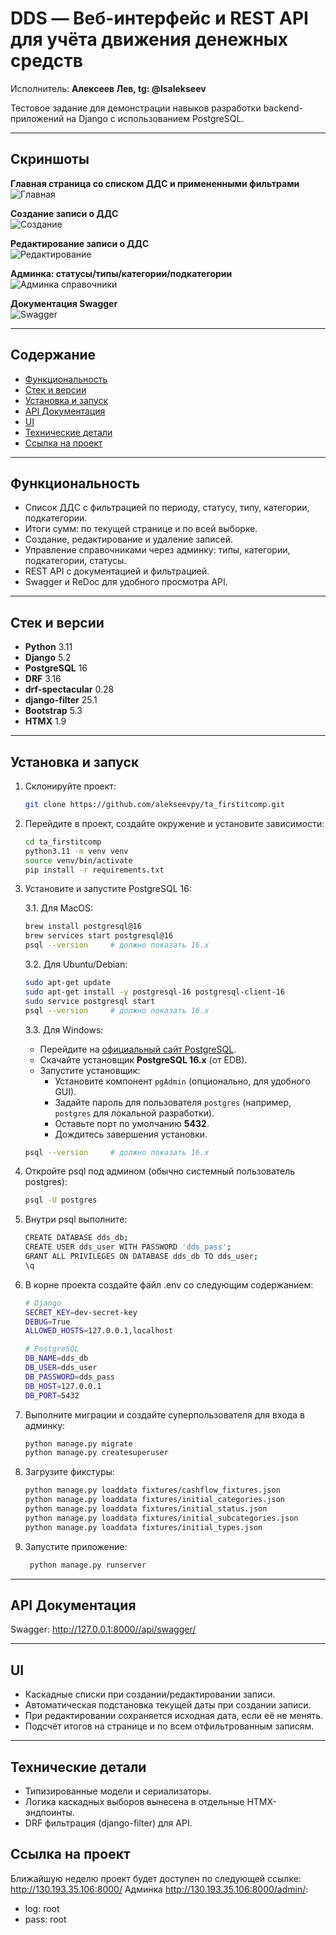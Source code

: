 # DDS — Веб-интерфейс и REST API для учёта движения денежных средств

Исполнитель: **Алексеев Лев, tg: @lsalekseev** 

Тестовое задание для демонстрации навыков разработки backend-приложений на Django с использованием PostgreSQL.

---

## Скриншоты

**Главная страница со списком ДДС и примененными фильтрами**   
![Главная](https://drive.google.com/uc?export=view&id=1-S1MR9SPbWjEP_n8_y0iv-KUmYSmTPHH)

**Создание записи о ДДС**   
![Создание](https://drive.google.com/uc?export=view&id=1-dEDVYdwRTk9dd5-aOav91V9oRQKLPbj)

**Редактирование записи о ДДС**   
![Редактирование](https://drive.google.com/uc?export=view&id=1uc26uFRXk-zMTGa1J6EbwlL5nWTwDVV5)

**Админка: статусы/типы/категории/подкатегории**  
![Админка справочники](https://drive.google.com/uc?export=view&id=1vi5O98zIFPf6mOCGm_25G9ZJSiEQncBI)

**Документация Swagger**  
![Swagger](https://drive.google.com/uc?export=view&id=1YkB2qoBRUi0r8OGqmsj3LLuRSys1w5Ti)

---

## Содержание

- [Функциональность](#функциональность)
- [Стек и версии](#стек-и-версии)
- [Установка и запуск](#установка-и-запуск)
- [API Документация](#api)
- [UI](#ui)
- [Технические детали](#технические-детали)
- [Ссылка на проект](#проблемы-и-решения)

---

## Функциональность

- Список ДДС с фильтрацией по периоду, статусу, типу, категории, подкатегории.
- Итоги сумм: по текущей странице и по всей выборке.
- Создание, редактирование и удаление записей.
- Управление справочниками через админку: типы, категории, подкатегории, статусы.
- REST API с документацией и фильтрацией.
- Swagger и ReDoc для удобного просмотра API.

---

## Стек и версии

- **Python** 3.11  
- **Django** 5.2  
- **PostgreSQL** 16  
- **DRF** 3.16  
- **drf-spectacular** 0.28  
- **django-filter** 25.1  
- **Bootstrap** 5.3  
- **HTMX** 1.9

---

## Установка и запуск

1. Склонируйте проект:
   ```bash
   git clone https://github.com/alekseevpy/ta_firstitcomp.git

2. Перейдите в проект, создайте окружение и установите зависимости:
    ```bash
    cd ta_firstitcomp
    python3.11 -m venv venv
    source venv/bin/activate
    pip install -r requirements.txt

3. Установите и запустите PostgreSQL 16:
   
   3.1. Для MacOS:
    ```bash
    brew install postgresql@16
    brew services start postgresql@16
    psql --version     # должно показать 16.x
    ```
   
   3.2. Для Ubuntu/Debian:
    ```bash
    sudo apt-get update
    sudo apt-get install -y postgresql-16 postgresql-client-16
    sudo service postgresql start
    psql --version     # должно показать 16.x
    ```
   
   3.3. Для Windows:  
    * Перейдите на [официальный сайт PostgreSQL](https://www.postgresql.org/download/windows/).  
    * Скачайте установщик **PostgreSQL 16.x** (от EDB).  
    * Запустите установщик:  
       - Установите компонент `pgAdmin` (опционально, для удобного GUI).  
       - Задайте пароль для пользователя `postgres` (например, `postgres` для локальной разработки).  
       - Оставьте порт по умолчанию **5432**.  
       - Дождитесь завершения установки.  
    ```bash
    psql --version     # должно показать 16.x
    ```
4. Откройте psql под админом (обычно системный пользователь postgres):
    ```bash
    psql -U postgres
    ```
5. Внутри psql выполните:
    ```bash
    CREATE DATABASE dds_db;
    CREATE USER dds_user WITH PASSWORD 'dds_pass';
    GRANT ALL PRIVILEGES ON DATABASE dds_db TO dds_user;
    \q
    ```
6. В корне проекта создайте файл .env со следующим содержанием:
    ```bash
    # Django
    SECRET_KEY=dev-secret-key
    DEBUG=True
    ALLOWED_HOSTS=127.0.0.1,localhost
    
    # PostgreSQL
    DB_NAME=dds_db
    DB_USER=dds_user
    DB_PASSWORD=dds_pass
    DB_HOST=127.0.0.1
    DB_PORT=5432
    ```
7. Выполните миграции и создайте суперпользователя для входа в админку:
    ```bash
    python manage.py migrate
    python manage.py createsuperuser
    ```
8. Загрузите фикстуры:
    ```bash
    python manage.py loaddata fixtures/cashflow_fixtures.json
    python manage.py loaddata fixtures/initial_categories.json
    python manage.py loaddata fixtures/initial_status.json
    python manage.py loaddata fixtures/initial_subcategories.json
    python manage.py loaddata fixtures/initial_types.json
    ```
9. Запустите приложение:
   ```bash
    python manage.py runserver
    ```

---

## API Документация

Swagger: http://127.0.0.1:8000//api/swagger/

---

## UI

- Каскадные списки при создании/редактировании записи.
- Автоматическая подстановка текущей даты при создании записи.
- При редактировании сохраняется исходная дата, если её не менять.
- Подсчёт итогов на странице и по всем отфильтрованным записям.

---

## Технические детали

- Типизированные модели и сериализаторы.
- Логика каскадных выборов вынесена в отдельные HTMX-эндпоинты.
- DRF фильтрация (django-filter) для API.


## Ссылка на проект
Ближайшую неделю проект будет доступен по следующей ссылке: http://130.193.35.106:8000/
Админка http://130.193.35.106:8000/admin/:
  - log: root
  - pass: root
